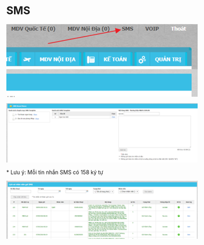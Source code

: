 # SMS

![Menu truy c&#x1EAD;p SMS](../.gitbook/assets/image%20%2892%29.png)

![Form g&#x1EED;i SMS](../.gitbook/assets/image%20%2831%29.png)

  
\* Lưu ý: Mỗi tin nhắn SMS có 158 ký tự

![L&#x1ECB;ch s&#x1EED; g&#x1EED;i tin SMS](../.gitbook/assets/image%20%2838%29.png)



